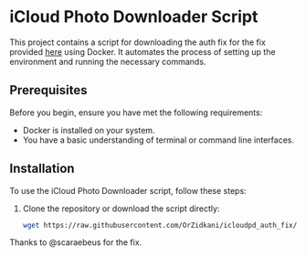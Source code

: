 # iCloud Photo Downloader Script

This project contains a script for downloading the auth fix for the fix provided [here](https://github.com/icloud-photos-downloader/icloud_photos_downloader/issues/729#issuecomment-1856569194) using Docker. It automates the process of setting up the environment and running the necessary commands.

## Prerequisites

Before you begin, ensure you have met the following requirements:
- Docker is installed on your system.
- You have a basic understanding of terminal or command line interfaces.

## Installation

To use the iCloud Photo Downloader script, follow these steps:

1. Clone the repository or download the script directly:
   ```bash
   wget https://raw.githubusercontent.com/OrZidkani/icloudpd_auth_fix/main/icloud_downloader.sh
Thanks to @scaraebeus for the fix.
